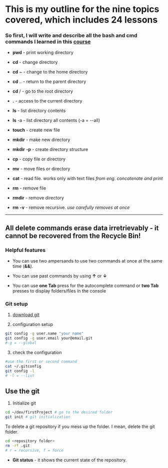 # This is my outline for the nine topics covered, which includes 24 lessons 

### So first, I will write and describe all the bash and cmd commands I learned in this [course](https://practicum.yandex.ru/profile/git-basics/ "Git basics from Yandex") 

- **pwd** - print working directory

- **cd** - change directory

- **cd** ~ - change to the home directory

- **cd** .. - return to the parent directory

- **cd** / - go to the root directory

- **.** - access to the current directory

- **ls** - list directory contents

- **ls** -a - list directory all contents (-a = --all)

- **touch** - create new file

- **mkdir** - make new directory

- **mkdir** **-p** - create directory structure

- **cp** - copy file or directory

- **mv** - move files or directory

- **cat** - read file. works only with text files *from eng. concatenate and print*

- **rm** - remove file

- **rmdir** - remove directory

- **rm** **-v** - remove recursive. *use carefully removes at once*

----
**All delete commands erase data irretrievably - it cannot be recovered from the Recycle Bin!**
----

### Helpful features

- You can use two ampersands to use two commands at once at the same time (**&&**).

- You can use past commands by using **↑** or **↓**

- You can use **one Tab** press for the autocomplete command or **two Tab** presses to display folders/files in the console

### Git setup
1. [download git](https://git-scm.com/downloads)

2. configuration setup
``` bash
git config -g user.name "your name"
git config -g user.email your@email.git
#-g = --global
```

3. check the configuration
``` bash
#use the first or second command
cat ~/.gitconfig 
git config -l
# -l = --list
```

## Use the git

1. Initialize git 
``` bash
cd ~/dev/firstProject # go to the desired folder
git init # git initialization
```

To delete a git repository if you mess up the folder. I mean, delete the git folder.
``` bash
cd <repository folder>
rm -rf .git
# r = recursive, f = force
```

- **Git status** - it shows the current state of the repository.

